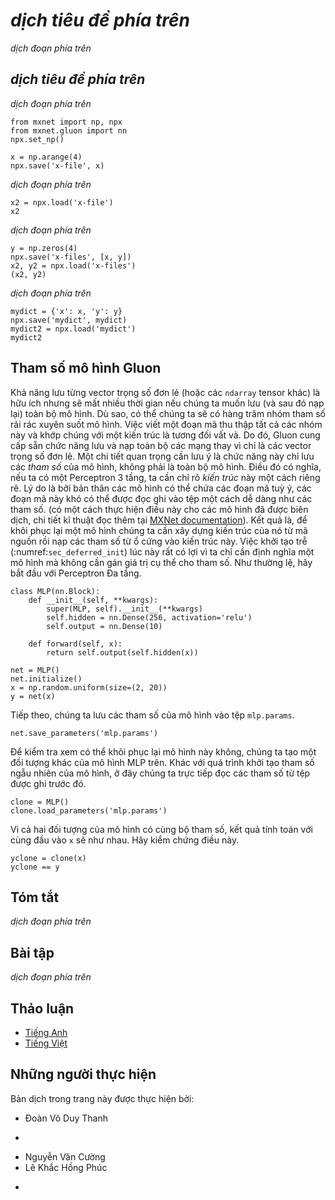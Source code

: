 <!-- ===================== Bắt đầu dịch Phần 1 ===================== -->
<!-- ========================================= REVISE PHẦN 1 - BẮT ĐẦU =================================== -->

<!--
# File I/O
-->

# *dịch tiêu đề phía trên*

<!--
So far we discussed how to process data, how to build, train and test deep learning models. 
However, at some point we are likely happy with what we obtained and we want to save the results for later use and distribution. 
Likewise, when running a long training process it is best practice to save intermediate results (checkpointing) to ensure that 
we do not lose several days worth of computation when tripping over the power cord of our server. 
At the same time, we might want to load a pre-trained model (e.g., we might have word embeddings for English and use it for our fancy spam classifier). 
For all of these cases we need to load and store both individual weight vectors and entire models. 
This section addresses both issues.
-->

*dịch đoạn phía trên*

<!--
## Loading and Saving `ndarray`s
-->

## *dịch tiêu đề phía trên*

<!--
In its simplest form, we can directly use the `load` and `save` functions to store and read `ndarray`s separately. 
This works just as expected.
-->

*dịch đoạn phía trên*

```{.python .input}
from mxnet import np, npx
from mxnet.gluon import nn
npx.set_np()

x = np.arange(4)
npx.save('x-file', x)
```

<!--
Then, we read the data from the stored file back into memory.
-->

*dịch đoạn phía trên*

```{.python .input}
x2 = npx.load('x-file')
x2
```

<!--
We can also store a list of `ndarray`s and read them back into memory.
-->

*dịch đoạn phía trên*

```{.python .input  n=2}
y = np.zeros(4)
npx.save('x-files', [x, y])
x2, y2 = npx.load('x-files')
(x2, y2)
```

<!--
We can even write and read a dictionary that maps from a string to an `ndarray`. 
This is convenient, for instance when we want to read or write all the weights in a model.
-->

*dịch đoạn phía trên*

```{.python .input  n=4}
mydict = {'x': x, 'y': y}
npx.save('mydict', mydict)
mydict2 = npx.load('mydict')
mydict2
```

<!-- ===================== Kết thúc dịch Phần 1 ===================== -->

<!-- ===================== Bắt đầu dịch Phần 2 ===================== -->

<!-- ========================================= REVISE PHẦN 1 - KẾT THÚC ===================================-->

<!-- ========================================= REVISE PHẦN 2 - BẮT ĐẦU ===================================-->

<!--
## Gluon Model Parameters
-->

## Tham số mô hình Gluon

<!--
Saving individual weight vectors (or other `ndarray` tensors) is useful but it gets very tedious if we want to save (and later load) an entire model. 
After all, we might have hundreds of parameter groups sprinkled throughout. 
Writing a script that collects all the terms and matches them to an architecture is quite some work. 
For this reason Gluon provides built-in functionality to load and save entire networks rather than just single weight vectors. 
An important detail to note is that this saves model *parameters* and not the entire model. 
I.e. if we have a 3 layer MLP we need to specify the *architecture* separately. 
The reason for this is that the models themselves can contain arbitrary code, hence they cannot be serialized quite so easily 
(there is a way to do this for compiled models: please refer to the [MXNet documentation](http://www.mxnet.io) for the technical details on it). 
The result is that in order to reinstate a model we need to generate the architecture in code and then load the parameters from disk. 
The deferred initialization (:numref:`sec_deferred_init`) is quite advantageous here since we can simply define a model without the need to put actual values in place. 
Let's start with our favorite MLP.
-->

Khả năng lưu từng vector trọng số đơn lẻ (hoặc các `ndarray` tensor khác) là hữu ích nhưng sẽ mất nhiều thời gian nếu chúng ta muốn lưu (và sau đó nạp lại) toàn bộ mô hình.
Dù sao, có thể chúng ta sẽ có hàng trăm nhóm tham số rải rác xuyên suốt mô hình.
Việc viết một đoạn mã thu thập tất cả các nhóm này và khớp chúng với một kiến trúc là tương đối vất vả.
Do đó, Gluon cung cấp sẵn chức năng lưu và nạp toàn bộ các mạng thay vì chỉ là các vector trọng số đơn lẻ.
Một chi tiết quan trọng cần lưu ý là chức năng này chỉ lưu các *tham số* của mô hình, không phải là toàn bộ mô hình.
Điều đó có nghĩa, nếu ta có một Perceptron 3 tầng, ta cần chỉ rõ *kiến trúc* này một cách riêng rẽ.
Lý do là bởi bản thân các mô hình có thể chứa các đoạn mã tuỳ ý, các đoạn mã này khó có thể được đọc ghi vào tệp một cách dễ dàng như các tham số.
(có một cách thực hiện điều này cho các mô hình đã được biên dịch, chi tiết kĩ thuật đọc thêm tại [MXNet documentation](http://www.mxnet.io)).
Kết quả là, để khôi phục lại một mô hình chúng ta cần xây dựng kiến trúc của nó từ mã nguồn rồi nạp các tham số từ ổ cứng vào kiến trúc này.
Việc khởi tạo trễ (:numref:`sec_deferred_init`) lúc này rất có lợi vì ta chỉ cần định nghĩa một mô hình mà không cần gán giá trị cụ thể cho tham số.
Như thường lệ, hãy bắt đầu với Perceptron Đa tầng.

```{.python .input  n=6}
class MLP(nn.Block):
    def __init__(self, **kwargs):
        super(MLP, self).__init__(**kwargs)
        self.hidden = nn.Dense(256, activation='relu')
        self.output = nn.Dense(10)

    def forward(self, x):
        return self.output(self.hidden(x))

net = MLP()
net.initialize()
x = np.random.uniform(size=(2, 20))
y = net(x)
```

<!--
Next, we store the parameters of the model as a file with the name `mlp.params`.
-->

Tiếp theo, chúng ta lưu các tham số của mô hình vào tệp `mlp.params`.

```{.python .input}
net.save_parameters('mlp.params')
```

<!--
To check whether we are able to recover the model we instantiate a clone of the original MLP model. 
Unlike the random initialization of model parameters, here we read the parameters stored in the file directly.
-->

Để kiểm tra xem có thể khôi phục lại mô hình này không, chúng ta tạo một đối tượng khác của mô hình MLP trên.
Khác với quá trình khởi tạo tham số ngẫu nhiên của mô hình, ở đây chúng ta trực tiếp đọc các tham số từ tệp được ghi trước đó.

```{.python .input  n=8}
clone = MLP()
clone.load_parameters('mlp.params')
```

<!--
Since both instances have the same model parameters, the computation result of the same input `x` should be the same. 
Let's verify this.
-->

Vì cả hai đối tượng của mô hình có cùng bộ tham số, kết quả tính toán với cùng đầu vào `x` sẽ như nhau.
Hãy kiểm chứng điều này.

```{.python .input}
yclone = clone(x)
yclone == y
```

<!-- ===================== Kết thúc dịch Phần 2 ===================== -->

<!-- ===================== Bắt đầu dịch Phần 3 ===================== -->

<!--
## Summary
-->

## Tóm tắt

<!--
* The `save` and `load` functions can be used to perform File I/O for `ndarray` objects.
* The `load_parameters` and `save_parameters` functions allow us to save entire sets of parameters for a network in Gluon.
* Saving the architecture has to be done in code rather than in parameters.
-->

*dịch đoạn phía trên*

<!--
## Exercises
-->

## Bài tập

<!--
1. Even if there is no need to deploy trained models to a different device, what are the practical benefits of storing model parameters?
2. Assume that we want to reuse only parts of a network to be incorporated into a network of a *different* architecture. 
How would you go about using, say the first two layers from a previous network in a new network.
3. How would you go about saving network architecture and parameters? What restrictions would you impose on the architecture?
-->

*dịch đoạn phía trên*

<!-- ===================== Kết thúc dịch Phần 3 ===================== -->
<!-- ========================================= REVISE PHẦN 2 - KẾT THÚC ===================================-->

<!--
## [Discussions](https://discuss.mxnet.io/t/2329)
-->

## Thảo luận
* [Tiếng Anh](https://discuss.mxnet.io/t/2329)
* [Tiếng Việt](https://forum.machinelearningcoban.com/c/d2l)

## Những người thực hiện
Bản dịch trong trang này được thực hiện bởi:
<!--
Tác giả của mỗi Pull Request điền tên mình và tên những người review mà bạn thấy
hữu ích vào từng phần tương ứng. Mỗi dòng một tên, bắt đầu bằng dấu `*`.

Lưu ý:
* Nếu reviewer không cung cấp tên, bạn có thể dùng tên tài khoản GitHub của họ
với dấu `@` ở đầu. Ví dụ: @aivivn.

* Tên đầy đủ của các reviewer có thể được tìm thấy tại https://github.com/aivivn/d2l-vn/blob/master/docs/contributors_info.md
-->

* Đoàn Võ Duy Thanh
<!-- Phần 1 -->
*

<!-- Phần 2 -->
* Nguyễn Văn Cường
* Lê Khắc Hồng Phúc
<!-- Phần 3 -->
*

